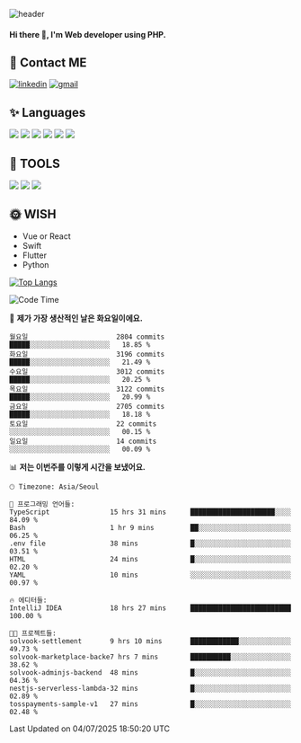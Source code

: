 ![header](https://capsule-render.vercel.app/api?type=waving&color=auto&height=300&section=header&text=Elin&fontSize=90&animation=twinkling)

#### Hi there 👋, I'm <b>Web developer</b> using PHP. ####

<!--
- 🔭 I’m currently working on Uniwill
- 🌱 I’m currently learning Vue or React or Python.
-->

<!---#### I am PHP developer --->

## 💌 Contact ME ###
[<img src='https://img.shields.io/badge/-EunjiKo-%230A66C2?style=flat-square&logo=LinkedIn&logoColor=white' alt='linkedin'>](https://www.linkedin.com/in/https://www.linkedin.com/in/eunji-ko-00a907164//)  [<img src='https://img.shields.io/badge/-einee214%40gmail.com-%23EA4335?style=flat-square&logo=Gmail&logoColor=white' alt='gmail'>](einee214@gmail.com)  


## ✨ Languages
<img src='https://img.shields.io/badge/-PHP-%23777BB4?style=for-the-badge&logo=PHP&logoColor=white'> <img src='https://img.shields.io/badge/-Laravel-%23FF2D20?style=for-the-badge&logo=Laravel&logoColor=white'> <img src='https://img.shields.io/badge/Jquery-%230769AD?style=for-the-badge&logo=Jquery&logoColor=white'> <img src='https://img.shields.io/badge/CSS3-%231572B6?style=for-the-badge&logo=CSS3&logoColor=white'> <img src='https://img.shields.io/badge/Bootstrap-%237952B3?style=for-the-badge&logo=Bootstrap&logoColor=white' > <img src='https://img.shields.io/badge/MySQL-%234479A1?style=for-the-badge&logo=MySQL&logoColor=white' >

## 🌷 TOOLS
<img src='https://img.shields.io/badge/PHPSTORM-%23000000?style=for-the-badge&logo=PhpStorm&logoColor=white' > <img src='https://img.shields.io/badge/GitLab-%23FCA121?style=for-the-badge&logo=GitLab&logoColor=white' > <img src='https://img.shields.io/badge/GitHub-%23181717?style=for-the-badge&logo=GitHub&logoColor=white'>


## 🌞 WISH
- Vue or React
- Swift
- Flutter
- Python


[![Top Langs](https://github-readme-stats.vercel.app/api/top-langs/?username=ein214&layout=compact)](https://github.com/anuraghazra/github-readme-stats)

<!--START_SECTION:waka-->
![Code Time](http://img.shields.io/badge/Code%20Time-4%2C268%20hrs%2027%20mins-blue)

📅 **제가 가장 생산적인 날은 화요일이에요.** 

```text
월요일                      2804 commits        █████░░░░░░░░░░░░░░░░░░░░   18.85 % 
화요일                      3196 commits        █████░░░░░░░░░░░░░░░░░░░░   21.49 % 
수요일                      3012 commits        █████░░░░░░░░░░░░░░░░░░░░   20.25 % 
목요일                      3122 commits        █████░░░░░░░░░░░░░░░░░░░░   20.99 % 
금요일                      2705 commits        █████░░░░░░░░░░░░░░░░░░░░   18.18 % 
토요일                      22 commits          ░░░░░░░░░░░░░░░░░░░░░░░░░   00.15 % 
일요일                      14 commits          ░░░░░░░░░░░░░░░░░░░░░░░░░   00.09 % 
```


📊 **저는 이번주를 이렇게 시간을 보냈어요.** 

```text
🕑︎ Timezone: Asia/Seoul

💬 프로그래밍 언어들: 
TypeScript               15 hrs 31 mins      █████████████████████░░░░   84.09 % 
Bash                     1 hr 9 mins         ██░░░░░░░░░░░░░░░░░░░░░░░   06.25 % 
.env file                38 mins             █░░░░░░░░░░░░░░░░░░░░░░░░   03.51 % 
HTML                     24 mins             █░░░░░░░░░░░░░░░░░░░░░░░░   02.20 % 
YAML                     10 mins             ░░░░░░░░░░░░░░░░░░░░░░░░░   00.97 % 

🔥 에디터들: 
IntelliJ IDEA            18 hrs 27 mins      █████████████████████████   100.00 % 

🐱‍💻 프로젝트들: 
solvook-settlement       9 hrs 10 mins       ████████████░░░░░░░░░░░░░   49.73 % 
solvook-marketplace-backe7 hrs 7 mins        ██████████░░░░░░░░░░░░░░░   38.62 % 
solvook-adminjs-backend  48 mins             █░░░░░░░░░░░░░░░░░░░░░░░░   04.36 % 
nestjs-serverless-lambda-32 mins             █░░░░░░░░░░░░░░░░░░░░░░░░   02.89 % 
tosspayments-sample-v1   27 mins             █░░░░░░░░░░░░░░░░░░░░░░░░   02.48 % 
```


 Last Updated on 04/07/2025 18:50:20 UTC
<!--END_SECTION:waka-->

<!---![GitHub stats](https://github-readme-stats.vercel.app/api?username=ein214&show_icons=true&theme=dracula)  --->



